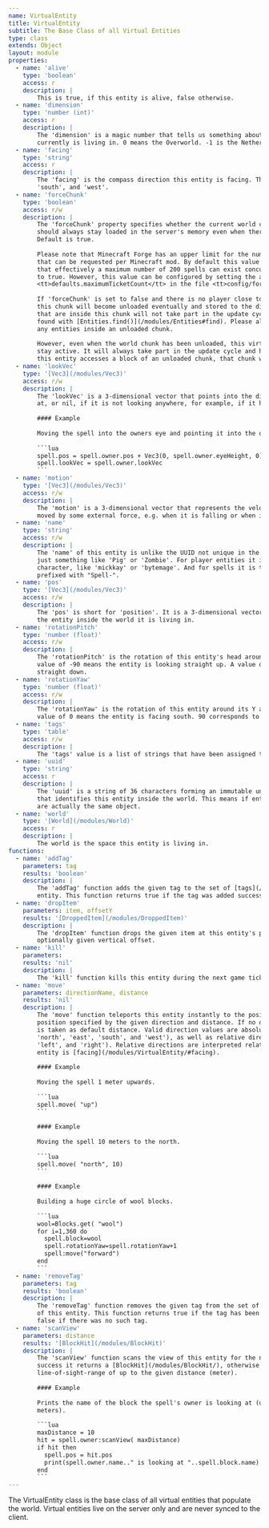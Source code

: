 ```yaml
---
name: VirtualEntity
title: VirtualEntity
subtitle: The Base Class of all Virtual Entities
type: class
extends: Object
layout: module
properties:
  - name: 'alive'
    type: 'boolean'
    access: r
    description: |
        This is true, if this entity is alive, false otherwise.
  - name: 'dimension'
    type: 'number (int)'
    access: r
    description: |
        The 'dimension' is a magic number that tells us something about the world where this entity
        currently is living in. 0 means the Overworld. -1 is the Nether, and 1 is the End.
  - name: 'facing'
    type: 'string'
    access: r
    description: |
        The 'facing' is the compass direction this entity is facing. This is one of 'north', 'east',
        'south', and 'west'.
  - name: 'forceChunk'
    type: 'boolean'
    access: r/w
    description: |
        The 'forceChunk' property specifies whether the current world chunk that contains this entity
        should always stay loaded in the server's memory even when there is no player close to it.
        Default is true.
        
        Please note that Minecraft Forge has an upper limit for the number of 'chunk loading tickets'
        that can be requested per Minecraft mod. By default this value is set to 200, which means
        that effectively a maximum number of 200 spells can exist concurrently with 'forceChunk' set
        to true. However, this value can be configured by setting the attribute
        <tt>defaults.maximumTicketCount</tt> in the file <tt>config/forgeChunkLoading.cfg</tt>.
        
        If 'forceChunk' is set to false and there is no player close to the current world chunk, then
        this chunk will become unloaded eventually and stored to the disk. This means that entities
        that are inside this chunk will not take part in the update cycle anymore and neither can be
        found with [Entities.find()](/modules/Entities#find). Please also note that you can't summon
        any entities inside an unloaded chunk.
        
        However, even when the world chunk has been unloaded, this virtual entity itself will always
        stay active. It will always take part in the update cycle and handle events. Additionally, if
        this entity accesses a block of an unloaded chunk, that chunk will get loaded.
  - name: 'lookVec'
    type: '[Vec3](/modules/Vec3)'
    access: r/w
    description: |
        The 'lookVec' is a 3-dimensional vector that points into the direction this entity is looking
        at, or nil, if it is not looking anywhere, for example, if it has no eyes.
        
        #### Example
        
        Moving the spell into the owners eye and pointing it into the owner's look direction.
        
        ```lua
        spell.pos = spell.owner.pos + Vec3(0, spell.owner.eyeHeight, 0)
        spell.lookVec = spell.owner.lookVec
        ```
  - name: 'motion'
    type: '[Vec3](/modules/Vec3)'
    access: r/w
    description: |
        The 'motion' is a 3-dimensional vector that represents the velocity of this entity when it is
        moved by some external force, e.g. when it is falling or when it is pushed by an explosion.
  - name: 'name'
    type: 'string'
    access: r/w
    description: |
        The 'name' of this entity is unlike the UUID not unique in the world. For most entities it is
        just something like 'Pig' or 'Zombie'. For player entities it is the nickkname of the
        character, like 'mickkay' or 'bytemage'. And for spells it is typically the spell's id
        prefixed with "Spell-".
  - name: 'pos'
    type: '[Vec3](/modules/Vec3)'
    access: r/w
    description: |
        The 'pos' is short for 'position'. It is a 3-dimensional vector containing the location of
        the entity inside the world it is living in.
  - name: 'rotationPitch'
    type: 'number (float)'
    access: r/w
    description: |
        The 'rotationPitch' is the rotation of this entity's head around its X axis in degrees. A
        value of -90 means the entity is looking straight up. A value of 90 means it is looking
        straight down.
  - name: 'rotationYaw'
    type: 'number (float)'
    access: r/w
    description: |
        The 'rotationYaw' is the rotation of this entity around its Y axis in degrees. For example, a
        value of 0 means the entity is facing south. 90 corresponds to west, and 45 to south-west.
  - name: 'tags'
    type: 'table'
    access: r/w
    description: |
        The 'tags' value is a list of strings that have been assigned to this entity.
  - name: 'uuid'
    type: 'string'
    access: r
    description: |
        The 'uuid' is a string of 36 characters forming an immutable universally unique identifier
        that identifies this entity inside the world. This means if entities have the same ID they
        are actually the same object.
  - name: 'world'
    type: '[World](/modules/World)'
    access: r
    description: |
        The world is the space this entity is living in.
functions:
  - name: 'addTag'
    parameters: tag
    results: 'boolean'
    description: |
        The 'addTag' function adds the given tag to the set of [tags](/modules/Entity/#tags) of this
        entity. This function returns true if the tag was added successfully.
  - name: 'dropItem'
    parameters: item, offsetY
    results: '[DroppedItem](/modules/DroppedItem)'
    description: |
        The 'dropItem' function drops the given item at this entity's position modified by the
        optionally given vertical offset.
  - name: 'kill'
    parameters: 
    results: 'nil'
    description: |
        The 'kill' function kills this entity during the next game tick.
  - name: 'move'
    parameters: directionName, distance
    results: 'nil'
    description: |
        The 'move' function teleports this entity instantly to the position relative to its current
        position specified by the given direction and distance. If no distance is specified, 1 meter
        is taken as default distance. Valid direction values are absolute directions ('up', 'down',
        'north', 'east', 'south', and 'west'), as well as relative directions ('forward', 'back',
        'left', and 'right'). Relative directions are interpreted relative to the direction the
        entity is [facing](/modules/VirtualEntity/#facing).
        
        #### Example
        
        Moving the spell 1 meter upwards.
        
        ```lua
        spell.move( "up")
        ```
        
        #### Example
        
        Moving the spell 10 meters to the north.
        
        ```lua
        spell.move( "north", 10)
        ```
        
        #### Example
        
        Building a huge circle of wool blocks.
        
        ```lua
        wool=Blocks.get( "wool")
        for i=1,360 do
          spell.block=wool
          spell.rotationYaw=spell.rotationYaw+1
          spell:move("forward")
        end
        ```
  - name: 'removeTag'
    parameters: tag
    results: 'boolean'
    description: |
        The 'removeTag' function removes the given tag from the set of [tags](/modules/Entity/#tags)
        of this entity. This function returns true if the tag has been removed successfully, and
        false if there was no such tag.
  - name: 'scanView'
    parameters: distance
    results: '[BlockHit](/modules/BlockHit)'
    description: |
        The 'scanView' function scans the view of this entity for the next (non-liquid) block. On
        success it returns a [BlockHit](/modules/BlockHit/), otherwise nil. It scans the view with a
        line-of-sight-range of up to the given distance (meter).
        
        #### Example
        
        Prints the name of the block the spell's owner is looking at (up to a maximum distance of 10
        meters).
        
        ```lua
        maxDistance = 10
        hit = spell.owner:scanView( maxDistance)
        if hit then
          spell.pos = hit.pos
          print(spell.owner.name.." is looking at "..spell.block.name)
        end
        ```
---
```


The <span class="notranslate">VirtualEntity</span> class is the base class of all virtual
entities that populate the world. Virtual entities live on the server only and are never synced
to the client.
